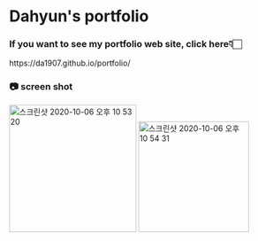 <h1>Dahyun's portfolio</h1>
<h3>If you want to see my portfolio web site, click here👇🏻</h3>
https://da1907.github.io/portfolio/
<br>
<h3>📷 screen shot</h3>
<div><img width="230" alt="스크린샷 2020-10-06 오후 10 53 20" src="https://user-images.githubusercontent.com/32568829/95210705-be55b700-0826-11eb-8887-d7c41d1ede0b.png">
<img width="200" alt="스크린샷 2020-10-06 오후 10 54 31" src="https://user-images.githubusercontent.com/32568829/95210885-e80ede00-0826-11eb-976a-a560c99a0b94.png"></div>

